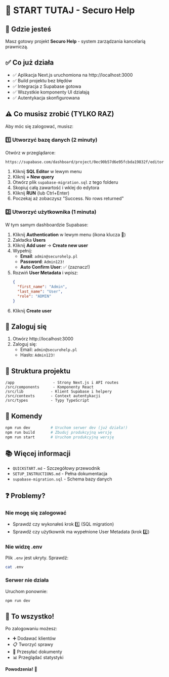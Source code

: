 # 🎯 START TUTAJ - Securo Help

## 📍 Gdzie jesteś

Masz gotowy projekt **Securo Help** - system zarządzania kancelarią prawniczą.

## ✅ Co już działa

- ✅ Aplikacja Next.js uruchomiona na http://localhost:3000
- ✅ Build projektu bez błędów
- ✅ Integracja z Supabase gotowa
- ✅ Wszystkie komponenty UI działają
- ✅ Autentykacja skonfigurowana

## ⚠️ Co musisz zrobić (TYLKO RAZ)

Aby móc się zalogować, musisz:

### 1️⃣ Utworzyć bazę danych (2 minuty)

Otwórz w przeglądarce:
```
https://supabase.com/dashboard/project/0ec90b57d6e95fcbda19832f/editor
```

1. Kliknij **SQL Editor** w lewym menu
2. Kliknij **+ New query**
3. Otwórz plik `supabase-migration.sql` z tego folderu
4. Skopiuj całą zawartość i wklej do edytora
5. Kliknij **RUN** (lub Ctrl+Enter)
6. Poczekaj aż zobaczysz "Success. No rows returned"

### 2️⃣ Utworzyć użytkownika (1 minuta)

W tym samym dashboardzie Supabase:

1. Kliknij **Authentication** w lewym menu (ikona klucza 🔑)
2. Zakładka **Users**
3. Kliknij **Add user** → **Create new user**
4. Wypełnij:
   - **Email**: `admin@securohelp.pl`
   - **Password**: `Admin123!`
   - **Auto Confirm User**: ✅ (zaznacz!)
5. Rozwiń **User Metadata** i wpisz:
   ```json
   {
     "first_name": "Admin",
     "last_name": "User",
     "role": "ADMIN"
   }
   ```
6. Kliknij **Create user**

## 🚀 Zaloguj się

1. Otwórz http://localhost:3000
2. Zaloguj się:
   - Email: `admin@securohelp.pl`
   - Hasło: `Admin123!`

## 📁 Struktura projektu

```
/app                 - Strony Next.js i API routes
/src/components      - Komponenty React
/src/lib            - Klient Supabase i helpery
/src/contexts       - Context autentykacji
/src/types          - Typy TypeScript
```

## 🔧 Komendy

```bash
npm run dev         # Uruchom serwer dev (już działa!)
npm run build       # Zbuduj produkcyjną wersję
npm run start       # Uruchom produkcyjną wersję
```

## 📚 Więcej informacji

- `QUICKSTART.md` - Szczegółowy przewodnik
- `SETUP_INSTRUCTIONS.md` - Pełna dokumentacja
- `supabase-migration.sql` - Schema bazy danych

## ❓ Problemy?

### Nie mogę się zalogować
- Sprawdź czy wykonałeś krok 1️⃣ (SQL migration)
- Sprawdź czy użytkownik ma wypełnione User Metadata (krok 2️⃣)

### Nie widzę .env
Plik `.env` jest ukryty. Sprawdź:
```bash
cat .env
```

### Serwer nie działa
Uruchom ponownie:
```bash
npm run dev
```

## 🎉 To wszystko!

Po zalogowaniu możesz:
- ➕ Dodawać klientów
- 📋 Tworzyć sprawy
- 📄 Przesyłać dokumenty
- 📊 Przeglądać statystyki

**Powodzenia!** 🚀
